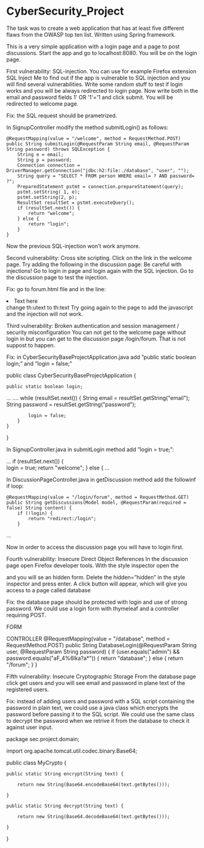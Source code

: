 # CyberSecurity_Project
The task was to create a web application that has at least five different flaws from the OWASP top ten list.  Written using Spring framework.

This is a very simple application with a login page and a page to post discussions. Start the app and go to localhost:8080. You will be on the login page. 

First vulnerability: SQL-injection.
You can use for example Firefox extension SQL Inject Me to find out if the app is vulnerable to SQL injection and you will find several vulnerabilities. Write some random stuff to test if login works and you will be always redirected to login page. Now write both in the email and password fields 1' OR '1'='1 and click submit. You will be redirected to welcome page. 

Fix: the SQL request should be prametrized.

In SignupController modify the method submitLogin() as follows:

    @RequestMapping(value = "/welcome", method = RequestMethod.POST)
    public String submitLogin(@RequestParam String email, @RequestParam String password) throws SQLException {
        String e = email;
        String p = password; 
        Connection connection = DriverManager.getConnection("jdbc:h2:file:./database", "user", "");
        String query = "SELECT * FROM person WHERE email= ? AND password= ?";
        PreparedStatement pstmt = connection.prepareStatement(query);
        pstmt.setString( 1, e);
        pstmt.setString(2, p);
        ResultSet resultSet = pstmt.executeQuery();
        if (resultSet.next()) {
            return "welcome";
        } else {
            return "login";
        }
    }

Now the previous SQL-injection won’t work anymore. 

Second vulnerability: Cross site scripting.
Click on the link in the welcome page. Try adding the following in the discussion page:
Be careful with <script>alert(''Injected!'');</script> injections!
Go to login in page and login again with the SQL injection. Go to the discussion page to test the injection. 

Fix: go to forum.html file and in the line:
<li th:each="item: ${list}" th:utext="${item}">Text here</li>
change th:utext to th:text
Try going again to the page to add the javascript and the injection will not work. 
  
Third vulnerability: Broken authentication and session management / security misconfiguration
You can not get to the welcome page without login in but you can get to the discussion page /login/forum. That is not suppost to happen. 


Fix: in CyberSecurityBaseProjectApplication.java add ”public static boolean login;” and ”login = false;”

public class CyberSecurityBaseProjectApplication {

    public static boolean login;
…
….
        while (resultSet.next()) {
            String email = resultSet.getString("email");
            String password = resultSet.getString("password");

            login = false;
        }
    }
}

In SignupController.java in submitLogin method add ”login = true;”:

…
        if (resultSet.next()) {    
            login = true;
            return "welcome";
        } else {
…

In DiscussionPageController.java in getDiscussion method add the followinf if loop:

    @RequestMapping(value = "/login/forum", method = RequestMethod.GET)
    public String getDiscussions(Model model, @RequestParam(required = false) String content) {
        if (!login) {
            return "redirect:/login";
        }
...

Now in order to access the discussion page you will have to login first. 

Fourth vulnerability: Insecure Direct Object References
In the discussion page open Firefox developer tools. With the style inspector open the <div> and you will se an hidden form. Delete the hidden=”hidden” in the style inspector and press enter. A click button will appear, which will give you access to a page called database

Fix: the database page should be protected with login and use of strong password. We could use a login form with thymeleaf and a controller requiring POST.

FORM
<form hidden="hidden" th:action="@{/database}" method="POST">
<p><label for="user">User</label>User<input type="text" name="user"/></p>
<p><label for="password">Password</label>Password<input type="password" name="password"/></p>
<p><input type="submit" value="Click!"/></p>
</form>

CONTROLLER
@RequestMapping(value = "/database", method = RequestMethod.POST)
    public String DatabaseLogin(@RequestParam String user, @RequestParam String password) {
        if (user.equals("admin") && password.equals("aF_4%6lka?a*")) {
            return "database";
        } else {
            return "/forum";
        }
    }

Fifth vulnerability: Insecure Cryptographic Storage
From the database page click get users and you will see email and password in  plane text of the registered users. 

Fix: instead of adding users and password with a SQL script containing the password in plain text, we could use a java class which encrypts the password before passing it to the SQL script. We could use the same class to decrypt the password when we retrive it from the database to check it against user input. 

package sec.project.domain;

import org.apache.tomcat.util.codec.binary.Base64;

public class MyCrypto {


    public static String encrypt(String text) {

        return new String(Base64.encodeBase64(text.getBytes()));

    }

    public static String decrypt(String text) {

        return new String(Base64.decodeBase64(text.getBytes()));

    }

}
